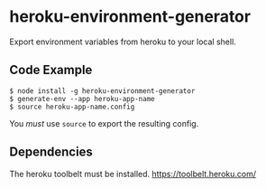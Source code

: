 # heroku-environment-generator

Export environment variables from heroku to your local shell.

## Code Example

```
$ node install -g heroku-environment-generator
$ generate-env --app heroku-app-name
$ source heroku-app-name.config
```
You *must* use ```source``` to export the resulting config.

## Dependencies
The heroku toolbelt must be installed. https://toolbelt.heroku.com/
